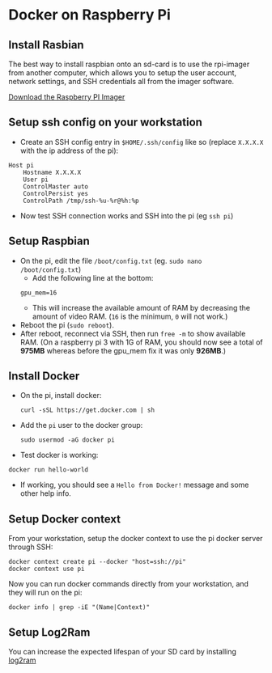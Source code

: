 # Docker on Raspberry Pi

## Install Rasbian

The best way to install raspbian onto an sd-card is to use the
rpi-imager from another computer, which allows you to setup the user account, network settings, and SSH credentials all from the imager software.

[Download the Raspberry PI Imager](https://www.raspberrypi.com/software/)

## Setup ssh config on your workstation

 * Create an SSH config entry in `$HOME/.ssh/config` like so (replace `X.X.X.X` with the ip address of the pi):
```
Host pi
    Hostname X.X.X.X
    User pi
    ControlMaster auto
    ControlPersist yes
    ControlPath /tmp/ssh-%u-%r@%h:%p
```
 * Now test SSH connection works and SSH into the pi (eg `ssh pi`)
 
## Setup Raspbian

 * On the pi, edit the file `/boot/config.txt` (eg. `sudo nano /boot/config.txt`)
   * Add the following line at the bottom: 
   ```
   gpu_mem=16
   ```
   * This will increase the available amount of RAM by decreasing the amount of
     video RAM. (`16` is the minimum, `0` will not work.)
 * Reboot the pi (`sudo reboot`).
 * After reboot, reconnect via SSH, then run `free -m` to show available RAM. (On a
   raspberry pi 3 with 1G of RAM, you should now see a total of **975MB** whereas before the
   gpu_mem fix it was only **926MB**.)
   
## Install Docker

 * On the pi, install docker:
   ```
   curl -sSL https://get.docker.com | sh
   ```
 * Add the `pi` user to the docker group:
   ```
   sudo usermod -aG docker pi
   ```
 * Test docker is working:
 
 ```
 docker run hello-world
 ```
  * If working, you should see a `Hello from Docker!` message and some other help info.

## Setup Docker context

From your workstation, setup the docker context to use the pi docker server
through SSH:

```
docker context create pi --docker "host=ssh://pi"
docker context use pi
```

Now you can run docker commands directly from your workstation, and they will
run on the pi:

```
docker info | grep -iE "(Name|Context)"
```

## Setup Log2Ram

You can increase the expected lifespan of your SD card by installing
[log2ram](https://github.com/azlux/log2ram#log2ram)

